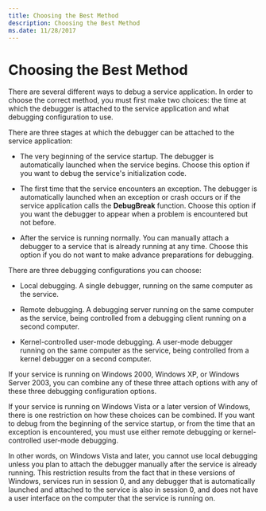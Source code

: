```yaml
---
title: Choosing the Best Method
description: Choosing the Best Method
ms.date: 11/28/2017
---
```


# Choosing the Best Method


There are several different ways to debug a service application. In order to choose the correct method, you must first make two choices: the time at which the debugger is attached to the service application and what debugging configuration to use.

There are three stages at which the debugger can be attached to the service application:

-   The very beginning of the service startup. The debugger is automatically launched when the service begins. Choose this option if you want to debug the service's initialization code.

-   The first time that the service encounters an exception. The debugger is automatically launched when an exception or crash occurs or if the service application calls the **DebugBreak** function. Choose this option if you want the debugger to appear when a problem is encountered but not before.

-   After the service is running normally. You can manually attach a debugger to a service that is already running at any time. Choose this option if you do not want to make advance preparations for debugging.

There are three debugging configurations you can choose:

-   Local debugging. A single debugger, running on the same computer as the service.

-   Remote debugging. A debugging server running on the same computer as the service, being controlled from a debugging client running on a second computer.

-   Kernel-controlled user-mode debugging. A user-mode debugger running on the same computer as the service, being controlled from a kernel debugger on a second computer.

If your service is running on Windows 2000, Windows XP, or Windows Server 2003, you can combine any of these three attach options with any of these three debugging configuration options.

If your service is running on Windows Vista or a later version of Windows, there is one restriction on how these choices can be combined. If you want to debug from the beginning of the service startup, or from the time that an exception is encountered, you must use either remote debugging or kernel-controlled user-mode debugging.

In other words, on Windows Vista and later, you cannot use local debugging unless you plan to attach the debugger manually after the service is already running. This restriction results from the fact that in these versions of Windows, services run in session 0, and any debugger that is automatically launched and attached to the service is also in session 0, and does not have a user interface on the computer that the service is running on.

 

 





